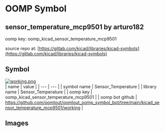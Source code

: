 # OOMP Symbol  
## sensor_temperature_mcp9501  by arturo182  
  
oomp key: oomp_kicad_sensor_temperature_mcp9501  
  
source repo at: [https://gitlab.com/kicad/libraries/kicad-symbols](https://gitlab.com/kicad/libraries/kicad-symbols)  
## Symbol  
  
[![working.png](working_600.png)](working.png)  
| name | value | 
| --- | --- | 
| symbol name | Sensor_Temperature | 
| library name | Sensor_Temperature | 
| oomp key | oomp_kicad_sensor_temperature_mcp9501 | 
| oomp bot github | https://github.com/oomlout/oomlout_oomp_symbol_bot/tree/main/kicad_sensor_temperature_mcp9501/working | 
## Images  
